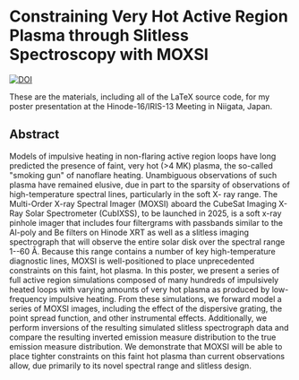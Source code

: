 # Constraining Very Hot Active Region Plasma through Slitless Spectroscopy with MOXSI

[![DOI](https://zenodo.org/badge/DOI/10.5281/zenodo.8368733.svg)](https://doi.org/10.5281/zenodo.8368733)

These are the materials, including all of the LaTeX source code, for my poster presentation at the Hinode-16/IRIS-13 Meeting in Niigata, Japan.

## Abstract

Models of impulsive heating in non-flaring active region loops have long predicted the
presence of faint, very hot (>4 MK) plasma, the so-called "smoking gun" of nanoflare
heating. Unambiguous observations of such plasma have remained elusive, due in part to
the sparsity of observations of high-temperature spectral lines, particularly in the soft X-
ray range. The Multi-Order X-ray Spectral Imager (MOXSI) aboard the CubeSat Imaging
X-Ray Solar Spectrometer (CubIXSS), to be launched in 2025, is a soft x-ray pinhole
imager that includes four filtergrams with passbands similar to the Al-poly and Be filters
on Hinode XRT as well as a slitless imaging spectrograph that will observe the entire
solar disk over the spectral range 1--60 Å. Because this range contains a number of key
high-temperature diagnostic lines, MOXSI is well-positioned to place unprecedented
constraints on this faint, hot plasma. In this poster, we present a series of full active region
simulations composed of many hundreds of impulsively heated loops with varying
amounts of very hot plasma as produced by low-frequency impulsive heating. From these
simulations, we forward model a series of MOXSI images, including the effect of the
dispersive grating, the point spread function, and other instrumental effects. Additionally,
we perform inversions of the resulting simulated slitless spectrograph data and compare
the resulting inverted emission measure distribution to the true emission measure
distribution. We demonstrate that MOXSI will be able to place tighter constraints on this
faint hot plasma than current observations allow, due primarily to its novel spectral range
and slitless design.
